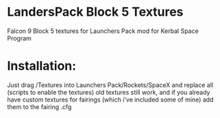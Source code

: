 # LandersPack Block 5 Textures
Falcon 9 Block 5 textures for Launchers Pack mod for Kerbal Space Program

# Installation:
Just drag /Textures into Launchers Pack/Rockets/SpaceX and replace all (scripts to enable the textures) old textures still work, and if you already have custom textures for fairings (which i've included some of mine) add them to the fairing .cfg
